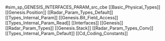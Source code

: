 #sim_sp_GENESIS_INTERFACES_PARAM_src_cbe
[[Basic_Physical_Types]]
[[Genesis.Position]]
[[Radar_Param_Types_Default]]
[[Types_Internal_Param]]
[[Genesis.Bit_Field_Access]]
[[Types_Internal_Param_Read]]
[[Interfaces]]
[[Genesis]]
[[Radar_Param_Types]]
[[Genesis.Stack]]
[[Radar_Param_Types_Conv]]
[[Types_Internal_Param_Default]]
[[Cd_Coding_Constants]]
